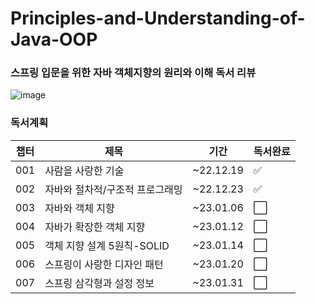 # Principles-and-Understanding-of-Java-OOP
### 스프링 입문을 위한 자바 객체지향의 원리와 이해 독서 리뷰 <br/>
![image](https://user-images.githubusercontent.com/56033943/208591061-b1a62c05-6e45-4a69-bcc5-eb438b126767.png)


### 독서계획 
|챕터|제목|기간|독서완료|
|---|---|---|-----|
|001|사람을 사랑한 기술|~22.12.19|✅|
|002|자바와 절차적/구조적 프로그래밍|~22.12.23|✅|
|003|자바와 객체 지향|~23.01.06|⬜️|
|004|자바가 확장한 객체 지향|~23.01.12|⬜️|
|005|객체 지향 설계 5원칙-SOLID|~23.01.14|⬜️|
|006|스프링이 사랑한 디자인 패턴|~23.01.20|⬜️|
|007|스프링 삼각형과 설정 정보|~23.01.31|⬜️|
